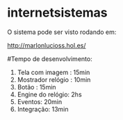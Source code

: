 # internetsistemas

O sistema pode ser visto rodando em:

http://marlonlucioss.hol.es/

#Tempo de desenvolvimento:

1. Tela com imagem : 15min
2. Mostrador relógio : 10min
3. Botão : 15min
4. Engine do relógio: 2hs
5. Eventos: 20min
6. Integração: 13min

